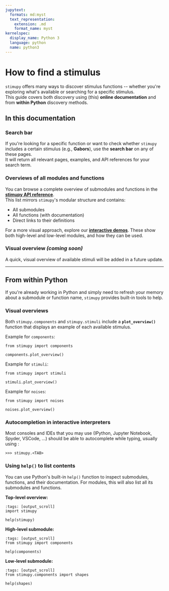 ```yaml
---
jupytext:
  formats: md:myst
  text_representation:
    extension: .md
    format_name: myst
kernelspec:
  display_name: Python 3
  language: python
  name: python3
---
```


# How to find a stimulus

`stimupy` offers many ways to discover stimulus functions --
whether you're exploring what's available or searching for a specific stimulus.  
This guide covers both discovery using (this) **online documentation**
and from **within Python** discovery methods.


## In this documentation

### Search bar

If you're looking for a specific function
or want to check whether `stimupy` includes a certain stimulus (e.g., **Gabors**),
use the **search bar** on any of these pages.  
It will return all relevant pages, examples, and API references for your search term.

### Overviews of all modules and functions

You can browse a complete overview of submodules and functions in the **[stimupy API reference](../reference/api.md)**.  
This list mirrors `stimupy`'s modular structure and contains:

- All submodules
- All functions (with documentation)
- Direct links to their definitions

For a more visual approach, explore our **[interactive demos](../reference/demos)**.
These show both high-level and low-level modules, and how they can be used.

### Visual overview *(coming soon)*

A quick, visual overview of available stimuli will be added in a future update.

---

## From within Python

If you're already working in Python
and simply need to refresh your memory about a submodule or function name, 
`stimupy` provides built-in tools to help.

### Visual overviews

Both `stimupy.components` and `stimupy.stimuli` include a **`plot_overview()`** function
that displays an example of each available stimulus.

Example for `components`:
```{code-cell}
from stimupy import components

components.plot_overview()
```

Example for `stimuli`:
```{code-cell}
from stimupy import stimuli

stimuli.plot_overview()
```

Example for `noises`:
```{code-cell}
from stimupy import noises

noises.plot_overview()
```


### Autocompletion in interactive interpreters

Most consoles and IDEs that you may use (IPython, Jupyter Notebook, Spyder, VSCode, ...)
should be able to autocomplete while typing, usually using <TAB>:

```
>>> stimupy.<TAB>
```

### Using `help()` to list contents

You can use Python's built-in `help()` function
to inspect submodules, functions, and their documentation.
For modules, this will also list all its submodules and functions.

**Top-level overview:**

```{code-cell}
:tags: [output_scroll]
import stimupy

help(stimupy)
```

**High-level submodule:**

```{code-cell}
:tags: [output_scroll]
from stimupy import components

help(components)
```

**Low-level submodule:**

```{code-cell}
:tags: [output_scroll]
from stimupy.components import shapes

help(shapes)
```
